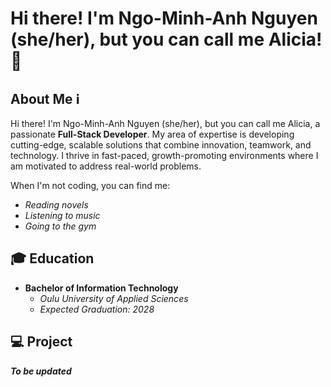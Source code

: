 # Hi there! I'm Ngo-Minh-Anh Nguyen (she/her), but you can call me Alicia! 👋

## About Me :information_source:
Hi there! I'm Ngo-Minh-Anh Nguyen (she/her), but you can call me Alicia, a passionate **Full-Stack Developer**. My area of expertise is developing cutting-edge, scalable solutions that combine innovation, teamwork, and technology. I thrive in fast-paced, growth-promoting environments where I am motivated to address real-world problems.

When I'm not coding, you can find me: 
- *Reading novels*
- *Listening to music*
- *Going to the gym*

## :mortar_board: Education
- **Bachelor of Information Technology**
  - *Oulu University of Applied Sciences* 
  - *Expected Graduation: 2028* 

## :computer: Project

***To be updated***



<!--
**mianeee/mianeee** is a ✨ _special_ ✨ repository because its `README.md` (this file) appears on your GitHub profile.

Here are some ideas to get you started:

- 🔭 I’m currently working on ...
- 🌱 I’m currently learning ...
- 👯 I’m looking to collaborate on ...
- 🤔 I’m looking for help with ...
- 💬 Ask me about ...
- 📫 How to reach me: ...
- 😄 Pronouns: ...
- ⚡ Fun fact: ...
-->
